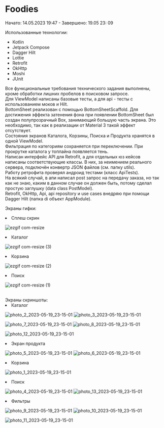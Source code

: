# Foodies
Начато: 14.05.2023 19:47 - Завершено: 19.05 23: 09

Использованные технологии:
 - Kotlin
 - Jetpack Compose
 - Dagger Hilt
 - Lottie
 - Retrofit
 - OkHttp
 - Moshi
 - JUnit

Все функциональные требования технического задания выполнены, кроме обработки лишних пробелов в поисковом запросе.<br/>
Для ViewModel написаны базовые тесты, а для api - тесты с использованием моков и Hilt.<br/>
BottomSheet реализован с помощью BottomSheetScaffold. Для достижения эффекта затенения фона при появлении BottomSheet был создан полупрозрачный Box, занимающий большую часть экрана. Это необходимо, так как в реализации от Material 3 такой эффект отсутствует. <br/>
Состояния экранов Каталога, Корзины, Поиска и Продукта хранятся в одной ViewModel.
<br/>Фильтрация по категориям сохраняется при переключении. При прокрутке каталога у топлайна появляется тень.<br/>
Написан интерфейс API для Retrofit, а для отдельных юз кейсов написаны соответствующие классы. В них, за неимением реального сервера, подключён конвертр JSON файлов (см. папку utils).<br/>
Работу ретрофита проверял андроид тестами (класс ApiTests).
<br/>На всякий случай, в апи написал post запрос на передачу заказа, но так как не знаю, каким в данном случае он должен быть, потому сделал простую заглушку (data class PostModel).<br/>
Retrofit, OkHttp, Api, api repository и use cases внедряю при помощи Dagger Hilt (папка di объект AppModule).

Экраны гифки:
<li>Сплеш скрин</li>

![ezgif com-resize](https://github.com/Mazer11/Foodies/assets/86118013/03a09c42-77e5-4bb0-8624-0b00cf3c05e3)

<li>Каталог</li>

![ezgif com-resize (3)](https://github.com/Mazer11/Foodies/assets/86118013/35a1b884-eae4-41f1-b9cd-baa4aed1f2aa)

<li>Корзина</li>

![ezgif com-resize (2)](https://github.com/Mazer11/Foodies/assets/86118013/f7c0ae7a-1331-4e19-8cb3-a0cd21c2f5c8)

<li>Поиск</li>

![ezgif com-resize (1)](https://github.com/Mazer11/Foodies/assets/86118013/9a386114-6334-4cfc-8d95-299facc566fc)

<br/>
Экраны скриншоты:
<li>Каталог</li>

![photo_2_2023-05-19_23-15-01](https://github.com/Mazer11/Foodies/assets/86118013/1851e0fc-55eb-4001-86c8-627660ba22ed) ![photo_3_2023-05-19_23-15-01](https://github.com/Mazer11/Foodies/assets/86118013/a56da2b2-3ff9-4f25-9744-5073fb9a4f3a)

![photo_7_2023-05-19_23-15-01](https://github.com/Mazer11/Foodies/assets/86118013/258e1048-a876-4a6f-b609-43255530efac) ![photo_8_2023-05-19_23-15-01](https://github.com/Mazer11/Foodies/assets/86118013/a526771b-52b2-4ea6-8626-20e293645ebb)

![photo_12_2023-05-19_23-15-01](https://github.com/Mazer11/Foodies/assets/86118013/0a7a5e93-2297-47e7-9506-2d6e616da74c)

<li>Экран продукта</li>

![photo_5_2023-05-19_23-15-01](https://github.com/Mazer11/Foodies/assets/86118013/9c6d15a9-43c7-4c46-bbd6-ca88d68d2c65) ![photo_6_2023-05-19_23-15-01](https://github.com/Mazer11/Foodies/assets/86118013/a867b00a-9302-4f93-a2a5-9c308f617a82)

<li>Корзина</li>

![photo_1_2023-05-19_23-15-01](https://github.com/Mazer11/Foodies/assets/86118013/124713a3-c5c0-42af-aa82-cb4c42455cb8)

<li>Поиск</li>

![photo_4_2023-05-19_23-15-01](https://github.com/Mazer11/Foodies/assets/86118013/530815fc-da36-4920-9e25-2485f0d477b1) ![photo_13_2023-05-19_23-15-01](https://github.com/Mazer11/Foodies/assets/86118013/a6c6d267-9537-47da-b07c-233f9776f21a)

<li>Фильтры</li>

![photo_9_2023-05-19_23-15-01](https://github.com/Mazer11/Foodies/assets/86118013/017ce526-956c-40fc-b149-52001e533ffd) ![photo_10_2023-05-19_23-15-01](https://github.com/Mazer11/Foodies/assets/86118013/f4a34906-f3a4-4bbf-bae3-cbd5762e6a42)

![photo_11_2023-05-19_23-15-01](https://github.com/Mazer11/Foodies/assets/86118013/9572c1ef-04f5-4765-bf42-2698f26f63dc)
